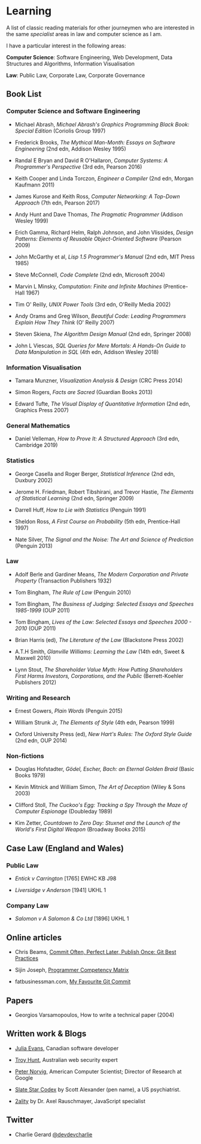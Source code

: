 # Learning

A list of classic reading materials for other journeymen who are interested in
the same *specialist* areas in law and computer science as I am. 

I have a particular interest in the following areas: 

**Computer Science**: Software Engineering, Web Development, Data Structures and Algorithms, Information Visualisation

**Law**: Public Law, Corporate Law, Corporate Governance

## Book List

### Computer Science and Software Engineering 

* Michael Abrash, *Michael Abrash's Graphics Programming Black Book: Special Edition* (Coriolis Group 1997)

* Frederick Brooks, *The Mythical Man-Month: Essays on Software Engineering* (2nd edn, Addison Wesley 1995)

* Randal E Bryan and David R O'Hallaron, *Computer Systems: A Programmer's Perspective* (3rd edn, Pearson 2016)

* Keith Cooper and Linda Torczon, *Engineer a Compiler* (2nd edn, Morgan Kaufmann 2011)

* James Kurose and Keith Ross, *Computer Networking: A Top-Down Approach* (7th edn, Pearson 2017)

* Andy Hunt and Dave Thomas, *The Pragmatic Programmer* (Addison Wesley 1999)

* Erich Gamma, Richard Helm, Ralph Johnson, and John Vlissides, *Design Patterns: Elements of Reusable Object-Oriented Software*  (Pearson 2009)

* John McGarthy et al, *Lisp 1.5 Programmer's Manual* (2nd edn, MIT Press 1985)

* Steve McConnell, *Code Complete* (2nd edn, Microsoft 2004)

* Marvin L Minsky, *Computation: Finite and Infinite Machines* (Prentice-Hall 1967)

* Tim O' Reilly, *UNIX Power Tools* (3rd edn, O'Reilly Media 2002)

* Andy Orams and Greg Wilson, *Beautiful Code: Leading Programmers Explain How They Think* (O' Reilly 2007)

* Steven Skiena, *The Algorithm Design Manual* (2nd edn, Springer 2008)

* John L Viescas, *SQL Queries for Mere Mortals: A Hands-On Guide to Data Manipulation in SQL* (4th edn, Addison Wesley 2018)

### Information Visualisation

* Tamara Munzner, *Visualization Analysis & Design* (CRC Press 2014)

* Simon Rogers, *Facts are Sacred* (Guardian Books 2013)

* Edward Tufte, *The Visual Display of Quantitative Information* (2nd edn, Graphics Press 2007)

### General Mathematics

* Daniel Velleman, *How to Prove It: A Structured Approach* (3rd edn, Cambridge 2019)

### Statistics 

* George Casella and Roger Berger, *Statistical Inference* (2nd edn, Duxbury 2002) 

* Jerome H. Friedman, Robert Tibshirani, and Trevor Hastie, *The Elements of Statistical Learning* (2nd edn, Springer 2009)

* Darrell Huff, *How to Lie with Statistics* (Penguin 1991)

* Sheldon Ross, *A First Course on Probability* (5th edn, Prentice-Hall 1997)

* Nate Silver, *The Signal and the Noise: The Art and Science of Prediction* (Penguin 2013)

### Law

* Adolf Berle and Gardiner Means, *The Modern Corporation and Private Property* (Transaction Publishers 1932)

* Tom Bingham, *The Rule of Law* (Penguin 2010)

* Tom Bingham, *The Business of Judging: Selected Essays and Speeches 1985-1999* (OUP 2011)

* Tom Bingham, *Lives of the Law: Selected Essays and Speeches 2000 - 2010* (OUP 2011)

* Brian Harris (ed), *The Literature of the Law* (Blackstone Press 2002)

* A.T.H Smith, *Glanville Williams: Learning the Law* (14th edn, Sweet & Maxwell 2010)

* Lynn Stout, *The Shareholder Value Myth: How Putting Shareholders First Harms Investors, Corporations, and the Public* (Berrett-Koehler Publishers 2012)

### Writing and Research

* Ernest Gowers, *Plain Words* (Penguin 2015)

* William Strunk Jr, *The Elements of Style* (4th edn, Pearson 1999)

* Oxford University Press (ed), *New Hart's Rules: The Oxford Style Guide* (2nd edn, OUP 2014)

### Non-fictions

* Douglas Hofstadter, *Gödel, Escher, Bach: an Eternal Golden Braid* (Basic Books 1979)

* Kevin Mitnick and William Simon, *The Art of Deception* (Wiley & Sons 2003)

* Clifford Stoll, *The Cuckoo's Egg: Tracking a Spy Through the Maze of Computer Espionage* (Doubleday 1989)

* Kim Zetter, *Countdown to Zero Day: Stuxnet and the Launch of the World's First Digital Weapon* (Broadway Books 2015)

## Case Law (England and Wales)

### Public Law

* *Entick v Carrington* [1765] EWHC KB J98 

* *Liversidge v Anderson* [1941] UKHL 1

### Company Law

* *Salomon v A Salomon & Co Ltd* [1896] UKHL 1

## Online articles

* Chris Beams, [Commit Often, Perfect Later, Publish Once: Git Best Practices](https://sethrobertson.github.io/GitBestPractices/) 

* Sijin Joseph, [Programmer Competency Matrix](https://sijinjoseph.com/programmer-competency-matrix/)

* fatbusinessman.com, [My Favourite Git Commit](https://fatbusinessman.com/2019/my-favourite-git-commit)

## Papers

* Georgios Varsamopoulos, How to write a technical paper (2004)

## Written work & Blogs

* [Julia Evans](https://jvns.ca), Canadian software developer

* [Troy Hunt](https://www.troyhunt.com/), Australian web security expert

* [Peter Norvig](http://norvig.com/), American Computer Scientist; Director of Research at Google

* [Slate Star Codex](https://slatestarcodex.com/) by Scott Alexander (pen name), a US psychiatrist.

* [2ality](https://2ality.com/) by Dr. Axel Rauschmayer, JavaScript specialist

## Twitter

* Charlie Gerard [\@devdevcharlie](https://twitter.com/devdevcharlie)
